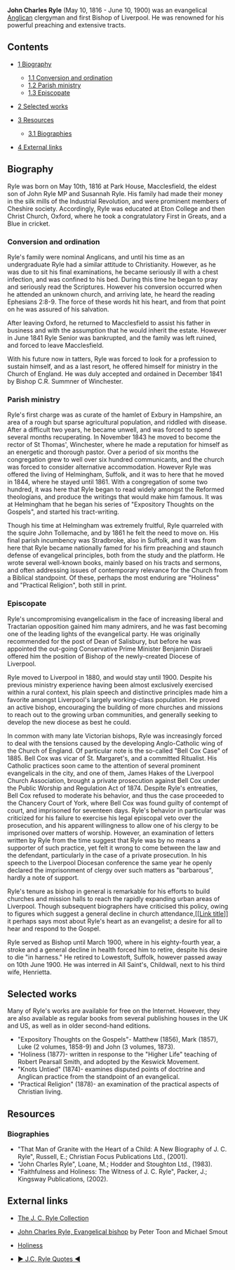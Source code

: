 **John Charles Ryle** (May 10, 1816 - June 10, 1900) was an
evangelical [Anglican](Anglican "Anglican") clergyman and first
Bishop of Liverpool. He was renowned for his powerful preaching and
extensive tracts.

## Contents

-   [1 Biography](#Biography)
    -   [1.1 Conversion and ordination](#Conversion_and_ordination)
    -   [1.2 Parish ministry](#Parish_ministry)
    -   [1.3 Episcopate](#Episcopate)

-   [2 Selected works](#Selected_works)
-   [3 Resources](#Resources)
    -   [3.1 Biographies](#Biographies)

-   [4 External links](#External_links)

## Biography

Ryle was born on May 10th, 1816 at Park House, Macclesfield, the
eldest son of John Ryle MP and Susannah Ryle. His family had made
their money in the silk mills of the Industrial Revolution, and
were prominent members of Cheshire society. Accordingly, Ryle was
educated at Eton College and then Christ Church, Oxford, where he
took a congratulatory First in Greats, and a Blue in cricket.

### Conversion and ordination

Ryle's family were nominal Anglicans, and until his time as an
undergraduate Ryle had a similar attitude to Christianity. However,
as he was due to sit his final examinations, he became seriously
ill with a chest infection, and was confined to his bed. During
this time he began to pray and seriously read the Scriptures.
However his conversion occurred when he attended an unknown church,
and arriving late, he heard the reading Ephesians 2:8-9. The force
of these words hit his heart, and from that point on he was assured
of his salvation.

After leaving Oxford, he returned to Macclesfield to assist his
father in business and with the assumption that he would inherit
the estate. However in June 1841 Ryle Senior was bankrupted, and
the family was left ruined, and forced to leave Macclesfield.

With his future now in tatters, Ryle was forced to look for a
profession to sustain himself, and as a last resort, he offered
himself for ministry in the Church of England. He was duly accepted
and ordained in December 1841 by Bishop C.R. Summner of
Winchester.

### Parish ministry

Ryle's first charge was as curate of the hamlet of Exbury in
Hampshire, an area of a rough but sparse agricultural population,
and riddled with disease. After a difficult two years, he became
unwell, and was forced to spend several months recuperating. In
November 1843 he moved to become the rector of St Thomas',
Winchester, where he made a reputation for himself as an energetic
and thorough pastor. Over a period of six months the congregation
grew to well over six hundred communicants, and the church was
forced to consider alternative accommodation. However Ryle was
offered the living of Helmingham, Suffolk, and it was to here that
he moved in 1844, where he stayed until 1861. With a congregation
of some two hundred, it was here that Ryle began to read widely
amongst the Reformed theologians, and produce the writings that
would make him famous. It was at Helmingham that he began his
series of "Expository Thoughts on the Gospels", and started his
tract-writing.

Though his time at Helmingham was extremely fruitful, Ryle
quarreled with the squire John Tollemache, and by 1861 he felt the
need to move on. His final parish incumbency was Stradbroke, also
in Suffolk, and it was from here that Ryle became nationally famed
for his firm preaching and staunch defense of evangelical
principles, both from the study and the platform. He wrote several
well-known books, mainly based on his tracts and sermons, and often
addressing issues of contemporary relevance for the Church from a
Biblical standpoint. Of these, perhaps the most enduring are
"Holiness" and "Practical Religion", both still in print.

### Episcopate

Ryle's uncompromising evangelicalism in the face of increasing
liberal and Tractarian opposition gained him many admirers, and he
was fast becoming one of the leading lights of the evangelical
party. He was originally recommended for the post of Dean of
Salisbury, but before he was appointed the out-going Conservative
Prime Minister Benjamin Disraeli offered him the position of Bishop
of the newly-created Diocese of Liverpool.

Ryle moved to Liverpool in 1880, and would stay until 1900. Despite
his previous ministry experience having been almost exclusively
exercised within a rural context, his plain speech and distinctive
principles made him a favorite amongst Liverpool's largely
working-class population. He proved an active bishop, encouraging
the building of more churches and missions to reach out to the
growing urban communities, and generally seeking to develop the new
diocese as best he could.

In common with many late Victorian bishops, Ryle was increasingly
forced to deal with the tensions caused by the developing
Anglo-Catholic wing of the Church of England. Of particular note is
the so-called "Bell Cox Case" of 1885. Bell Cox was vicar of St.
Margaret's, and a committed Ritualist. His Catholic practices soon
came to the attention of several prominent evangelicals in the
city, and one of them, James Hakes of the Liverpool Church
Association, brought a private prosecution against Bell Cox under
the Public Worship and Regulation Act of 1874. Despite Ryle's
entreaties, Bell Cox refused to moderate his behavior, and thus the
case proceeded to the Chancery Court of York, where Bell Cox was
found guilty of contempt of court, and imprisoned for seventeen
days. Ryle's behavior in particular was criticized for his failure
to exercise his legal episcopal veto over the prosecution, and his
apparent willingness to allow one of his clergy to be imprisoned
over matters of worship. However, an examination of letters written
by Ryle from the time suggest that Ryle was by no means a supporter
of such practice, yet felt it wrong to come between the law and the
defendant, particularly in the case of a private prosecution. In
his speech to the Liverpool Diocesan conference the same year he
openly declared the imprisonment of clergy over such matters as
"barbarous", hardly a note of support.

Ryle's tenure as bishop in general is remarkable for his efforts to
build churches and mission halls to reach the rapidly expanding
urban areas of Liverpool. Though subsequent biographers have
criticised this policy, owing to figures which suggest a general
decline in church
attendance,[[[Link title](index.php?title=Link_title&action=edit&redlink=1 "Link title (page does not exist)")]]
it perhaps says most about Ryle's heart as an evangelist; a desire
for all to hear and respond to the Gospel.

Ryle served as Bishop until March 1900, where in his eighty-fourth
year, a stroke and a general decline in health forced him to
retire, despite his desire to die "in harness." He retired to
Lowestoft, Suffolk, however passed away on 10th June 1900. He was
interred in All Saint's, Childwall, next to his third wife,
Henrietta.

## Selected works

Many of Ryle's works are available for free on the Internet.
However, they are also available as regular books from several
publishing houses in the UK and US, as well as in older second-hand
editions.

-   "Expository Thoughts on the Gospels"- Matthew (1856), Mark
    (1857), Luke (2 volumes, 1858-9) and John (3 volumes, 1873).
-   "Holiness (1877)- written in response to the "Higher Life"
    teaching of Robert Pearsall Smith, and adopted by the Keswick
    Movement.
-   "Knots Untied" (1874)- examines disputed points of doctrine and
    Anglican practice from the standpoint of an evangelical.
-   "Practical Religion" (1878)- an examination of the practical
    aspects of Christian living.

## Resources

### Biographies

-   "That Man of Granite with the Heart of a Child: A New Biography
    of J. C. Ryle", Russell, E.; Christian Focus Publications Ltd.,
    (2001).
-   "John Charles Ryle", Loane, M.; Hodder and Stoughton Ltd.,
    (1983).
-   "Faithfulness and Holiness: The Witness of J. C. Ryle", Packer,
    J.; Kingsway Publications, (2002).

## External links

-   [The J. C. Ryle Collection](http://www.biblebb.com/ryle.htm)

-   [John Charles Ryle, Evangelical bishop](http://www.anglicanbooksrevitalized.us/Peter_Toons_Books_Online/History/rylebiog.htm)
    by Peter Toon and Michael Smout
-   [Holiness](http://www.gracegems.org/Ryle/holiness.htm)
-   [► J.C. Ryle Quotes ◄](http://jcrylequotes.com/)



